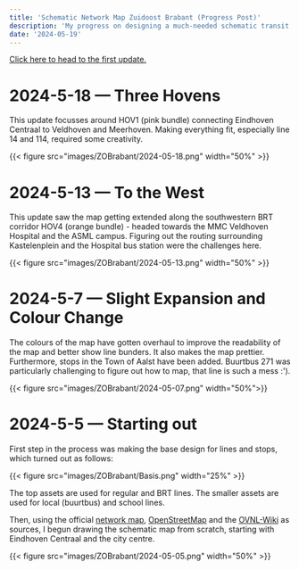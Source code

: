 ```yaml
--- 
title: 'Schematic Network Map Zuidoost Brabant (Progress Post)'
description: 'My progress on designing a much-needed schematic transit map for the Zuidoost Brabant concession.'
date: '2024-05-19'
---
```

<a href="#bottom">Click here to head to the first update.</a>

# 2024-5-18 — Three Hovens

This update focusses around HOV1 (pink bundle) connecting Eindhoven Centraal to Veldhoven and Meerhoven. Making everything fit, especially line 14 and 114, required some creativity.

{{< figure src="images/ZOBrabant/2024-05-18.png" width="50%" >}}

# 2024-5-13 — To the West

This update saw the map getting extended along the southwestern BRT corridor HOV4 (orange bundle) - headed towards the MMC Veldhoven Hospital and the ASML campus. Figuring out the routing surrounding Kastelenplein and the Hospital bus station were the challenges here.

{{< figure src="images/ZOBrabant/2024-05-13.png" width="50%" >}}

# 2024-5-7 — Slight Expansion and Colour Change

The colours of the map have gotten overhaul to improve the readability of the map and better show line bunders. It also makes the map prettier.
Furthermore, stops in the Town of Aalst have been added. Buurtbus 271 was particularly challenging to figure out how to map, that line is such a mess :').

{{< figure src="images/ZOBrabant/2024-05-07.png" width="50%">}}

<div id="bottom"> <h1>2024-5-5 — Starting out</h1></div>

First step in the process was making the base design for lines and stops, which turned out as follows:

{{< figure src="images/ZOBrabant/Basis.png" width="25%" >}}

The top assets are used for regular and BRT lines. The smaller assets are used for local (buurtbus) and school lines.

Then, using the official [network map](https://www.connexxion.nl/getmedia/cf293c65-ec11-43da-b8aa-54b1ee4c3d39/Hermes_Zuidoost_Brabant_Lijnennetkaart_2024.pdf), [OpenStreetMap](https://www.openstreetmap.org/) and the [OVNL-Wiki](https://wiki.ovinnederland.nl/wiki/Concessie_Zuidoost-Brabant_(2017-2026)) as sources, I begun drawing the schematic map from scratch, starting with Eindhoven Centraal and the city centre.

{{< figure src="images/ZOBrabant/2024-05-05.png" width="50%" >}}

